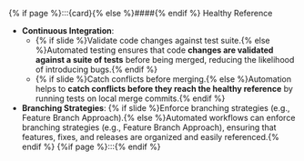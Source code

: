 {% if page %}:::{card}{% else %}####{% endif %} Healthy Reference
- **Continuous Integration**: 
  - {% if slide %}Validate code changes against test suite.{% else %}Automated testing ensures that code **changes are validated against a suite of tests** before being merged, reducing the likelihood of introducing bugs.{% endif %}
  - {% if slide %}Catch conflicts before merging.{% else %}Automation helps to **catch conflicts before they reach the healthy reference** by running tests on local merge commits.{% endif %}
- **Branching Strategies**: {% if slide %}Enforce branching strategies (e.g., Feature Branch Approach).{% else %}Automated workflows can enforce branching strategies (e.g., Feature Branch Approach), ensuring that features, fixes, and releases are organized and easily referenced.{% endif %}
{%if page %}:::{% endif %}
